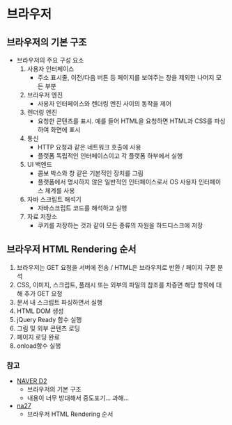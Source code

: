 # 브라우저
## 브라우저의 기본 구조
 - 브라우저의 주요 구성 요소
	 1. 사용자 인터페이스
 		 - 주소 표시줄, 이전/다음 버튼 등 페이지를 보여주는 창을 제외한 나머지 모든 부분
 	 2. 브라우저 엔진
 	 	 - 사용자 인터페이스와 렌더링 엔진 사이의 동작을 제어
 	 3. 렌더링 엔진
 	 	 - 요청한 콘텐츠를 표시. 예를 들어 HTML을 요청하면 HTML과 CSS를 파싱하여 화면에 표시
 	 4. 통신
 	 	 - HTTP 요청과 같은 네트워크 호출에 사용
 	 	 - 플랫폼 독립적인 인터페이스이고 각 플랫폼 하부에서 실행
 	 5. UI 백엔드
 	 	 - 콤보 박스와 창 같은 기본적인 장치를 그림
 	 	 - 플랫폼에서 명시하지 않은 일반적인 인터페이스로서 OS 사용자 인터페이스 체계를 사용
 	 6. 자바 스크립트 해석기
 	 	 - 자바스크립트 코드를 해석하고 실행
 	 7. 자료 저장소
 	 	 - 쿠키를 저장하는 것과 같이 모든 종류의 자원을 하드디스크에 저장

## 브라우저 HTML Rendering 순서
 1. 브라우저는 GET 요청을 서버에 전송 / HTML은 브라우저로 반환 / 페이지 구문 분석
 2. CSS, 이미지, 스크립트, 플래시 또는 외부의 파일의 참조를 차증면 해당 항목에 대해 추가 GET 요청
 3. 문서 내 스크립트 파싱하면서 실행
 4. HTML DOM 생성
 5. jQuery Ready 함수 실행
 6. 그림 및 외부 콘텐츠 로딩
 7. 페이지 로딩 완료
 8. onload함수 실행

### 참고
 - [NAVER D2](http://d2.naver.com/helloworld/59361 "브라우저는 어떻게 동작하는가?")
 	 - 브라우저의 기본 구조
 	 - 내용이 너무 방대해서 중도포기... 과해...
 - [na27](http://na27.tistory.com/229 "na27")
 	 - 브라우저 HTML Rendering 순서